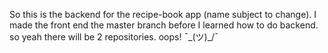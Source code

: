 So this is the backend for the recipe-book app (name subject to change). I made the front end the master branch before I learned how to do backend. so yeah there will be 2 repositories. oops! ¯\_(ツ)\_/¯
